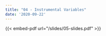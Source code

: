 ```yaml
---
title: "04 - Instrumental Variables"
date: '2020-09-22'
---
```


{{< embed-pdf url="/slides/05-slides.pdf" >}}



